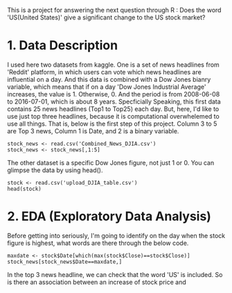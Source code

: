 
This is a project for answering the next question through R : Does the word 'US(United States)' give a significant change to  the US stock market?

# 1. Data Description
 I used here two datasets from kaggle. One is a set of news headlines from 'Reddit' platform, in which users can vote which news headlines are influential on a day. And this data is combined with a Dow Jones bianry variable, which means that if on a day 'Dow Jones Industrial Average' increases, the value is 1. Otherwise, 0. And the period is from 2008-06-08 to 2016-07-01, which is about 8 years. 
Specficially Speaking, this first data contains 25 news headlines (Top1 to Top25) each day. But, here, I'd like to use just top three headlines, because it is computational overwhelemed to use all things.
That is, below is the first step of this project. Column 3 to 5 are Top 3 news, Column 1 is Date, and 2 is a binary variable. 
```
stock_news <- read.csv('Combined_News_DJIA.csv')
stock_news <- stock_news[,1:5]
```

The other dataset is a specific Dow Jones figure, not just 1 or 0. You can glimpse the data by using head().

```
stock <- read.csv('upload_DJIA_table.csv')
head(stock) 
```

# 2. EDA (Exploratory Data Analysis)

Before getting into seriously, I'm going to identify on the day when the stock figure is highest, what words are there through the below code. 

```
maxdate <- stock$Date[which(max(stock$Close)==stock$Close)]
stock_news[stock_news$Date==maxdate,]
```
In the top 3 news headline, we can check that the word 'US' is included. So is there an association between an increase of stock price and  
